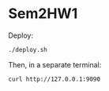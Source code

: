 # Sem2HW1
Deploy:
```bash
./deploy.sh
```

Then, in a separate terminal:
```bash
curl http://127.0.0.1:9090
```
